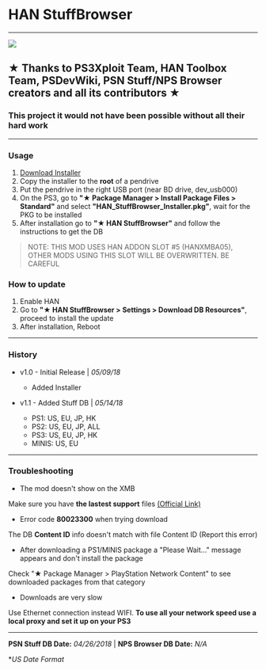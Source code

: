 # HAN StuffBrowser

------------

![ ](https://i.imgur.com/SE1lyAp.pngJ.png)

## ★ Thanks to PS3Xploit Team, HAN Toolbox Team, PSDevWiki, PSN Stuff/NPS Browser creators and all its contributors ★

### This project it would not have been possible without all their hard work

------------

### Usage

1. [Download Installer](https://github.com/The-Marker/HAN-StuffBrowser/raw/master/HAN_StuffBrowser_Installer.pkg "Download Installer")
2. Copy the installer to the **root** of a pendrive
3. Put the pendrive in the right USB port (near BD drive, dev_usb000)
4. On the PS3, go to **"★ Package Manager >  Install Package Files > Standard"** and select **"HAN_StuffBrowser_Installer.pkg"**, wait for the PKG to be installed
5. After installation go to **"★ HAN StuffBrowser"** and follow the instructions to get the DB

> NOTE: THIS MOD USES HAN ADDON SLOT #5 (HANXMBA05), OTHER MODS USING THIS SLOT WILL BE OVERWRITTEN. BE CAREFUL

### How to update

1. Enable HAN
2. Go to **"★ HAN StuffBrowser > Settings > Download DB Resources"**, proceed to install the update
3. After installation, Reboot

------------

### History
+ v1.0 - Initial Release | *05/09/18*
  * Added Installer

+ v1.1 - Added Stuff DB | *05/14/18*
  * PS1: US, EU, JP, HK
  * PS2: US, EU, JP, ALL
  * PS3: US, EU, JP, HK
  * MINIS: US, EU

------------

### Troubleshooting

- The mod doesn't show on the XMB

Make sure you have **the lastest support** files [(Official Link)](http://ps3xploit.com/files/release/ps3_tools-v3.0-HAN481+_release_PS3XPloit.zip)

- Error code **80023300** when trying download 

The DB **Content ID** info doesn't match with file Content ID (Report this error)

- After downloading a PS1/MINIS package a "Please Wait..." message appears and don't install the package

Check "★ Package Manager > PlayStation Network Content" to see downloaded packages from that category

- Downloads are very slow

Use Ethernet connection instead WIFI. **To use all your network speed use a local proxy and set it up on your PS3**


------------

**PSN Stuff DB Date:** *04/26/2018*  | **NPS Browser DB Date:** *N/A*

**US Date Format*
